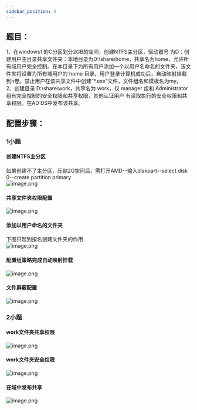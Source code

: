 ```yaml
---
sidebar_position: 4
---
```


## **题目：**
1、在windows1 的C分区划分2GB的空间，创建NTFS主分区，驱动器号 为D；创建用户主目录共享文件夹：本地目录为D:\share\home，共享名为home，允许所有域用户完全控制。在本目录下为所有用户添加一个以用户名命名的文件夹，该文件夹将设置为所有域用户的 home 目录，用户登录计算机成功后，自动映射挂载到h卷。禁止用户在该共享文件中创建“*.exe”文件，文件组名和模板名为my。<br />2、创建目录 D:\share\work，共享名为 work，仅 manager 组和 Administrator 组有完全控制的安全权限和共享权限，其他认证用户 有读取执行的安全权限和共享权限。在AD DS中发布该共享。  
## 配置步骤：
### 1小题
#### 创建NTFS主分区
如果创建不了主分区，压缩2G空间后，需打开AMD--输入diskpart--select disk 0--create partition primary<br />![image.png](https://cdn.nlark.com/yuque/0/2024/png/33622884/1714213575289-224260d9-8544-44bc-8e07-7fcb1fd85bc8.png#averageHue=%23f6f6f5&clientId=u05ad38ba-c2f8-4&from=paste&height=723&id=ua091159e&originHeight=723&originWidth=1507&originalType=binary&ratio=1.375&rotation=0&showTitle=false&size=233610&status=done&style=none&taskId=ub0d6e6ec-9e1e-441c-816c-f39d73250c5&title=&width=1507)
#### 共享文件夹权限配置
![image.png](https://cdn.nlark.com/yuque/0/2024/png/33622884/1714211060682-35c08472-f27a-4841-9e8f-fc470e8e8317.png#averageHue=%23f6f5f5&clientId=u237531a1-258c-4&from=paste&height=417&id=u5686044a&originHeight=939&originWidth=1891&originalType=binary&ratio=1.125&rotation=0&showTitle=false&size=235194&status=done&style=none&taskId=ub73cfac7-4434-494b-ac45-1e36bda3c0e&title=&width=840.4444444444445)
#### 添加以用户命名的文件夹
下图只起到按名创建文件夹的作用<br />![image.png](https://cdn.nlark.com/yuque/0/2024/png/33622884/1714214476260-c00a8308-1e52-4f8b-afc9-9585b8e28e1a.png#averageHue=%23f7f7f6&clientId=u05ad38ba-c2f8-4&from=paste&height=793&id=u2f9d72bd&originHeight=793&originWidth=1117&originalType=binary&ratio=1.375&rotation=0&showTitle=false&size=213118&status=done&style=none&taskId=u43b50e7c-a019-46a9-a8ea-fca40f28496&title=&width=1117)
#### 配置组策略完成自动映射挂载
![image.png](https://cdn.nlark.com/yuque/0/2024/png/33622884/1714218180495-774b7983-b39f-4d31-b05b-9a39d25fe600.png#averageHue=%23f7f7f6&clientId=ubb8b35a5-71e9-4&from=paste&height=776&id=ue5cf2a1a&originHeight=776&originWidth=1671&originalType=binary&ratio=1&rotation=0&showTitle=false&size=300591&status=done&style=none&taskId=ub364b146-fdc8-455e-8757-55fcd470903&title=&width=1671)
#### 文件屏蔽配置
![image.png](https://cdn.nlark.com/yuque/0/2024/png/33622884/1714213485273-bf26996f-30a9-4c86-9054-c1e32710fcbf.png#averageHue=%23f8f7f7&clientId=u05ad38ba-c2f8-4&from=paste&height=247&id=u153f2395&originHeight=340&originWidth=1555&originalType=binary&ratio=1.375&rotation=0&showTitle=false&size=93901&status=done&style=none&taskId=u8fdf8fe2-8541-404b-930f-756156b7916&title=&width=1130.909090909091)
### 2小题
#### work文件夹共享权限
![image.png](https://cdn.nlark.com/yuque/0/2024/png/33622884/1714210915598-559e6da1-7821-47ca-89b2-256ffdb7f3de.png#averageHue=%23f9f9f8&clientId=u237531a1-258c-4&from=paste&height=417&id=afzU1&originHeight=938&originWidth=2026&originalType=binary&ratio=1.125&rotation=0&showTitle=false&size=268498&status=done&style=none&taskId=ufa2c2163-2b56-4e7a-94e1-9ddbc451a07&title=&width=900.4444444444445)
#### work文件夹安全权限
![image.png](https://cdn.nlark.com/yuque/0/2024/png/33622884/1714210979450-b3e61d66-cb9c-49f1-8ff7-afd522ce32ed.png#averageHue=%23f8f8f7&clientId=u237531a1-258c-4&from=paste&height=417&id=u16a9b008&originHeight=939&originWidth=2027&originalType=binary&ratio=1.125&rotation=0&showTitle=false&size=382900&status=done&style=none&taskId=u8d88bd1b-f15c-4762-ad3e-bcf23094856&title=&width=900.8888888888889)
#### 在域中发布共享
![image.png](https://cdn.nlark.com/yuque/0/2024/png/33622884/1714216795242-f0158dc3-6bbe-4676-a14e-9a54e1fb9e76.png#averageHue=%23f3f3f2&clientId=ubb8b35a5-71e9-4&from=paste&height=669&id=u796e5f34&originHeight=669&originWidth=891&originalType=binary&ratio=1&rotation=0&showTitle=false&size=119121&status=done&style=none&taskId=u8ed84178-977d-4bee-bb13-5e1fc86d020&title=&width=891)
